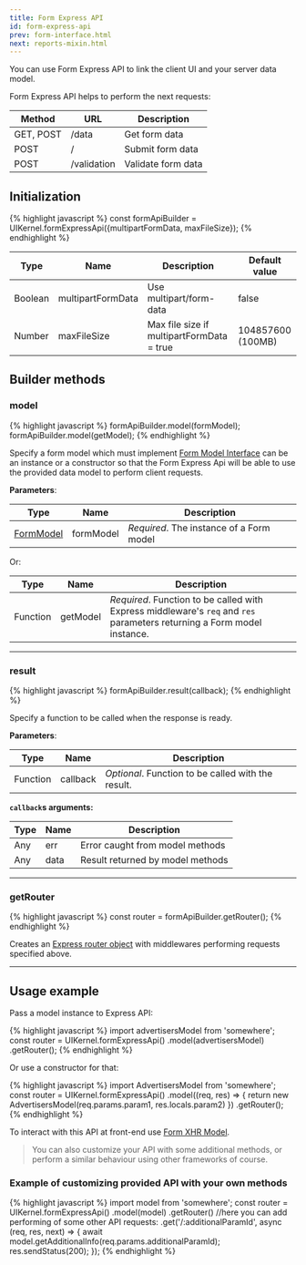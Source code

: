 ```yaml
---
title: Form Express API
id: form-express-api
prev: form-interface.html
next: reports-mixin.html
---
```


You can use Form Express API to link the client UI and your server data model.

Form Express API helps to perform the next requests:

| Method    | URL         | Description        |
|-----------|-------------|--------------------|
| GET, POST | /data       | Get form data      |
| POST      | /           | Submit form data   |
| POST      | /validation | Validate form data |

## Initialization

{% highlight javascript %}
  const formApiBuilder = UIKernel.formExpressApi({multipartFormData, maxFileSize});
{% endhighlight %}

| Type    | Name              | Description                               | Default value     |
|---------|-------------------|-------------------------------------------|-------------------|
| Boolean | multipartFormData | Use multipart/form-data                   | false             |
| Number  | maxFileSize       | Max file size if multipartFormData = true | 104857600 (100MB) |

## Builder methods

### model

{% highlight javascript %}
  formApiBuilder.model(formModel);
  formApiBuilder.model(getModel);
{% endhighlight %}

Specify a form model which must implement [Form Model Interface](/docs/form-interface.html) can be an instance or a constructor
so that the Form Express Api will be able to use the provided data model to perform client requests.

**Parameters**:

| Type                                   | Name       | Description                  |
|----------------------------------------|------------|------------------------------|
| [FormModel](/docs/form-interface.html) | formModel  | *Required*. The instance of a Form model |

Or:

| Type      | Name      | Description                                                       |
|-----------|-----------|-------------------------------------------------------------------|
| Function  | getModel  | *Required*. Function to be called with Express middleware's `req` and `res` parameters returning a Form model instance.  |

----

### result

{% highlight javascript %}
  formApiBuilder.result(callback);
{% endhighlight %}

Specify a function to be called when the response is ready.

**Parameters**:

| Type       | Name        | Description                                         |
|------------|-------------|-----------------------------------------------------|
| Function   | callback    | *Optional*. Function to be called with the result.  |

**`callback`s arguments:**

| Type       | Name        | Description                                        |
|------------|-------------|----------------------------------------------------|
| Any        | err         | Error caught from model methods                    |
| Any        | data        | Result returned by model methods                   |

----

### getRouter

{% highlight javascript %}
  const router = formApiBuilder.getRouter();
{% endhighlight %}

Creates an [Express router object](http://expressjs.com/en/4x/api.html#router)
with middlewares performing requests specified above.

----

## Usage example

Pass a model instance to Express API:

{% highlight javascript %}
  import advertisersModel from 'somewhere';
  const router = UIKernel.formExpressApi()
    .model(advertisersModel)
    .getRouter();
{% endhighlight %}

Or use a constructor for that:

{% highlight javascript %}
  import AdvertisersModel from 'somewhere';
  const router = UIKernel.formExpressApi()
    .model((req, res) => {
      return new AdvertisersModel(req.params.param1, res.locals.param2)
    })
    .getRouter();
{% endhighlight %}

To interact with this API at front-end use [Form XHR Model](/docs/form-xhr-model.html).

> You can also customize your API with some additional methods,
> or perform a similar behaviour using other frameworks of course.

### Example of customizing provided API with your own methods

{% highlight javascript %}
  import model from 'somewhere';
  const router = UIKernel.formExpressApi()
    .model(model)
    .getRouter()
    //here you can add performing of some other API requests:
    .get('/:additionalParamId', async (req, res, next) => {
      await model.getAdditionalInfo(req.params.additionalParamId);
      res.sendStatus(200);
    });
{% endhighlight %}
